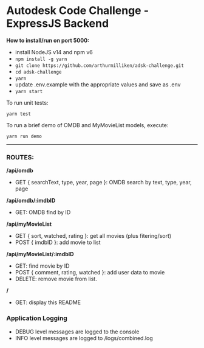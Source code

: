 # Autodesk Code Challenge - ExpressJS Backend

**How to install/run on port 5000:**

- install NodeJS v14 and npm v6
- `npm install -g yarn`
- `git clone https://github.com/arthurmilliken/adsk-challenge.git`
- `cd adsk-challenge`
- `yarn`
- update .env.example with the appropriate values and save as .env
- `yarn start`

To run unit tests:

  `yarn test`

To run a brief demo of OMDB and MyMovieList models, execute:

  `yarn run demo`

---

### ROUTES:

**/api/omdb**

- GET { searchText, type, year, page }: OMDB search by text, type, year, page

**/api/omdb/:imdbID**

- GET: OMDB find by ID

**/api/myMovieList**

- GET { sort, watched, rating }: get all movies (plus fitering/sort)
- POST { imdbID }: add movie to list

**/api/myMovieList/:imdbID**

  - GET: find movie by ID
  - POST { comment, rating, watched }: add user data to movie
  - DELETE: remove movie from list.

**/**

  - GET: display this README

### Application Logging

- DEBUG level messages are logged to the console
- INFO level messages are logged to /logs/combined.log
